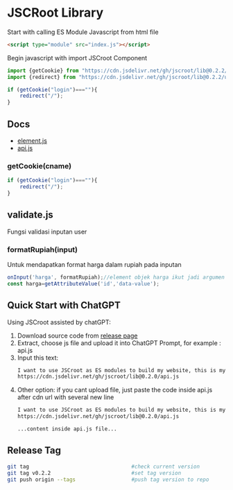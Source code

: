 # JSCRoot Library

Start with calling ES Module Javascript from html file
```html
<script type="module" src="index.js"></script>
```
Begin javascript with import JSCroot Component
```js
import {getCookie} from "https://cdn.jsdelivr.net/gh/jscroot/lib@0.2.2/cookie.js";
import {redirect} from "https://cdn.jsdelivr.net/gh/jscroot/lib@0.2.2/url.js";

if (getCookie("login")===""){
    redirect("/");
}
```

## Docs

* [element.js](./docs/element.md)
* [api.js](./docs/api.md)

### getCookie(cname)
```js
if (getCookie("login")===""){
    redirect("/");
}
```

## validate.js

Fungsi validasi inputan user

###  formatRupiah(input)
Untuk mendapatkan format harga dalam rupiah pada inputan
```js
onInput('harga', formatRupiah);//element objek harga ikut jadi argumen fungsi formatrupiah
const harga=getAttributeValue('id','data-value');
```

## Quick Start with ChatGPT

Using JSCroot assisted by chatGPT:
1. Download source code from [release page](https://github.com/jscroot/lib/releases)
2. Extract, choose js file and upload it into ChatGPT Prompt, for example : api.js
3. Input this text:
   ```txt
   I want to use JSCroot as ES modules to build my website, this is my library file from:
   https://cdn.jsdelivr.net/gh/jscroot/lib@0.2.0/api.js
   ```
4. Other option: if you cant upload file, just paste the code inside api.js after cdn url with several new line
   ```txt
   I want to use JSCroot as ES modules to build my website, this is my library file from:
   https://cdn.jsdelivr.net/gh/jscroot/lib@0.2.0/api.js

   ...content inside api.js file...
   ```

## Release Tag
```sh
git tag                                 #check current version
git tag v0.2.2                          #set tag version
git push origin --tags                  #push tag version to repo
```